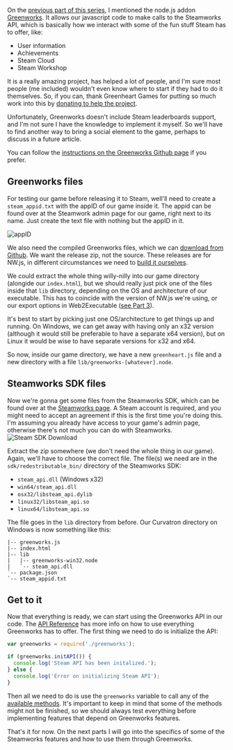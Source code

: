 On the [previous part of this series](getting-a-phaser-game-on-steam-3-executable), I mentioned the node.js addon [Greenworks](https://github.com/greenheartgames/greenworks). It allows our javascript code to make calls to the Steamworks API, which is basically how we interact with some of the fun stuff Steam has to offer, like:

* User information
* Achievements
* Steam Cloud
* Steam Workshop

It is a really amazing project, has helped a lot of people, and I'm sure most people (me included) wouldn't even know where to start if they had to do it themselves. So, if you can, thank Greenheart Games for putting so much work into this by [donating to help the project](https://pledgie.com/campaigns/27218).

Unfortunately, Greenworks doesn't include Steam leaderboards support, and I'm not sure I have the knowledge to implement it myself. So we'll have to find another way to bring a social element to the game, perhaps to discuss in a future article.

You can follow the [instructions on the Greenworks Github page](https://github.com/greenheartgames/greenworks#start-greenworks-in-nwjs) if you prefer.

## Greenworks files
For testing our game before releasing it to Steam, well'll need to create a `steam_appid.txt` with the appID of our game inside it. The appid can be found over at the Steamwork admin page for our game, right next to its name. Just create the text file with nothing but the appID in it.

![appID](http://i.imgur.com/rACHgH4.png)

We also need the compiled Greenworks files, which we can [download from Github](https://github.com/greenheartgames/greenworks/releases/latest). We want the release zip, not the source. These releases are for NW.js, in different circumstances we need to [build it ourselves](https://github.com/greenheartgames/greenworks/tree/0.5.1#building-instructions).

We could extract the whole thing willy-nilly into our game directory (alongide our `index.html`), but we should really just pick one of the files inside that `lib` directory, depending on the OS and architecture of our executable. This has to coincide with the version of NW.js we're using, or our export options in Web2Executable ([see Part 3](http://blog.bravebunny.co/getting-a-phaser-game-on-steam-3-executable/)).

It's best to start by picking just one OS/architecture to get things up and running. On Windows, we can get away with having only an x32 version (although it would still be preferable to have a separate x64 version), but on Linux it would be wise to have separate versions for x32 and x64.

So now, inside our game directory, we have a new `greenheart.js` file and a new directory with a file `lib/greenworks-[whatever].node`.

## Steamworks SDK files
Now we're gonna get some files from the Steamworks SDK, which can be found over at the [Steamworks page](https://partner.steamgames.com/). A Steam account is required, and you might need to accept an agreement if this is the first time you're doing this. I'm assuming you already have access to your game's admin page, otherwise there's not much you can do with Steamworks.
![Steam SDK Download](http://i.imgur.com/LKicqrf.png)

Extract the zip somewhere (we don't need the whole thing in our game). Again, we'll have to choose the correct file. The file(s) we need are in the `sdk/redestributable_bin/` directory of the Steamworks SDK:

* `steam_api.dll` (Windows x32)
* `win64/steam_api.dll`
* `osx32/libsteam_api.dylib`
* `linux32/libsteam_api.so`
* `linux64/libsteam_api.so`

The file goes in the `lib` directory from before. Our Curvatron directory on Windows is now something like this:
```
|-- greenworks.js
|-- index.html
|-- lib
|   |-- greenworks-win32.node
|   `-- steam_api.dll
`-- package.json
`-- steam_appid.txt
```

## Get to it
Now that everything is ready, we can start using the Greenworks API in our code. The [API Reference](https://github.com/greenheartgames/greenworks/wiki/API-Reference) has more info on how to use everything Greenworks has to offer. The first thing we need to do is initialize the API:
```javascript
var greenworks = require('./greenworks');

if (greenworks.initAPI()) {
  console.log('Steam API has been initalized.');
} else {
  console.log('Error on initializing Steam API');
}
```
Then all we need to do is use the `greenworks` variable to call any of the [available methods](https://github.com/greenheartgames/greenworks/wiki/Greenworks-API). It's important to keep in mind that some of the methods might not be finished, so we should always test everything before implementing features that depend on Greenworks features.

That's it for now. On the next parts I will go into the specifics of some of the Steamworks features and how to use them through Greenworks.
